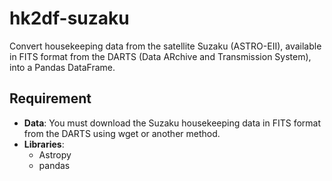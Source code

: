 # hk2df-suzaku
Convert housekeeping data from the satellite Suzaku (ASTRO-EII), available in FITS format from the DARTS (Data ARchive and Transmission System), into a Pandas DataFrame.

## Requirement
- **Data**: You must download the Suzaku housekeeping data in FITS format from the DARTS using wget or another method.
- **Libraries**:
  - Astropy
  - pandas